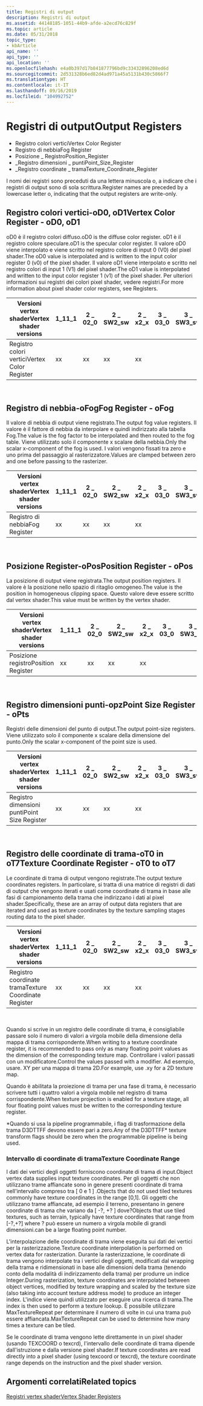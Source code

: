 ```yaml
---
title: Registri di output
description: Registri di output
ms.assetid: 44148185-1051-44b9-afde-a2ecd76c829f
ms.topic: article
ms.date: 05/31/2018
topic_type:
- kbArticle
api_name: ''
api_type: ''
api_location: ''
ms.openlocfilehash: e4a0b397d17b841877796bd9c33432896208ed6d
ms.sourcegitcommit: 2d531328b6ed82d4ad971a45a5131b430c5866f7
ms.translationtype: HT
ms.contentlocale: it-IT
ms.lasthandoff: 09/16/2019
ms.locfileid: "104992752"
---
```

# <a name="output-registers"></a><span data-ttu-id="320fc-103">Registri di output</span><span class="sxs-lookup"><span data-stu-id="320fc-103">Output Registers</span></span>

-   <span data-ttu-id="320fc-104">Registro colori vertici</span><span class="sxs-lookup"><span data-stu-id="320fc-104">Vertex Color Register</span></span>
-   <span data-ttu-id="320fc-105">Registro di nebbia</span><span class="sxs-lookup"><span data-stu-id="320fc-105">Fog Register</span></span>
-   <span data-ttu-id="320fc-106">Posizione \_ Registro</span><span class="sxs-lookup"><span data-stu-id="320fc-106">Position\_Register</span></span>
-   <span data-ttu-id="320fc-107">\_Registro dimensioni \_ punti</span><span class="sxs-lookup"><span data-stu-id="320fc-107">Point\_Size\_Register</span></span>
-   <span data-ttu-id="320fc-108">\_Registro coordinate \_ trama</span><span class="sxs-lookup"><span data-stu-id="320fc-108">Texture\_Coordinate\_Register</span></span>

<span data-ttu-id="320fc-109">I nomi dei registri sono preceduti da una lettera minuscola o, a indicare che i registri di output sono di sola scrittura.</span><span class="sxs-lookup"><span data-stu-id="320fc-109">Register names are preceded by a lowercase letter o, indicating that the output registers are write-only.</span></span>

## <a name="vertex-color-register---od0-od1"></a><span data-ttu-id="320fc-110">Registro colori vertici-oD0, oD1</span><span class="sxs-lookup"><span data-stu-id="320fc-110">Vertex Color Register - oD0, oD1</span></span>

<span data-ttu-id="320fc-111">oD0 è il registro colori diffuso.</span><span class="sxs-lookup"><span data-stu-id="320fc-111">oD0 is the diffuse color register.</span></span> <span data-ttu-id="320fc-112">oD1 è il registro colore speculare.</span><span class="sxs-lookup"><span data-stu-id="320fc-112">oD1 is the specular color register.</span></span> <span data-ttu-id="320fc-113">Il valore oD0 viene interpolato e viene scritto nel registro colore di input 0 (V0) del pixel shader.</span><span class="sxs-lookup"><span data-stu-id="320fc-113">The oD0 value is interpolated and is written to the input color register 0 (v0) of the pixel shader.</span></span> <span data-ttu-id="320fc-114">Il valore oD1 viene interpolato e scritto nel registro colori di input 1 (V1) del pixel shader.</span><span class="sxs-lookup"><span data-stu-id="320fc-114">The oD1 value is interpolated and written to the input color register 1 (v1) of the pixel shader.</span></span> <span data-ttu-id="320fc-115">Per ulteriori informazioni sui registri dei colori pixel shader, vedere registri.</span><span class="sxs-lookup"><span data-stu-id="320fc-115">For more information about pixel shader color registers, see Registers.</span></span>



| <span data-ttu-id="320fc-116">Versioni vertex shader</span><span class="sxs-lookup"><span data-stu-id="320fc-116">Vertex shader versions</span></span> | <span data-ttu-id="320fc-117">1\_1</span><span class="sxs-lookup"><span data-stu-id="320fc-117">1\_1</span></span> | <span data-ttu-id="320fc-118">2 \_ 0</span><span class="sxs-lookup"><span data-stu-id="320fc-118">2\_0</span></span> | <span data-ttu-id="320fc-119">2 \_ SW</span><span class="sxs-lookup"><span data-stu-id="320fc-119">2\_sw</span></span> | <span data-ttu-id="320fc-120">2 \_ x</span><span class="sxs-lookup"><span data-stu-id="320fc-120">2\_x</span></span> | <span data-ttu-id="320fc-121">3 \_ 0</span><span class="sxs-lookup"><span data-stu-id="320fc-121">3\_0</span></span> | <span data-ttu-id="320fc-122">3 \_ SW</span><span class="sxs-lookup"><span data-stu-id="320fc-122">3\_sw</span></span> |
|------------------------|------|------|-------|------|------|-------|
| <span data-ttu-id="320fc-123">Registro colori vertici</span><span class="sxs-lookup"><span data-stu-id="320fc-123">Vertex Color Register</span></span>  | <span data-ttu-id="320fc-124">x</span><span class="sxs-lookup"><span data-stu-id="320fc-124">x</span></span>    | <span data-ttu-id="320fc-125">x</span><span class="sxs-lookup"><span data-stu-id="320fc-125">x</span></span>    | <span data-ttu-id="320fc-126">x</span><span class="sxs-lookup"><span data-stu-id="320fc-126">x</span></span>     | <span data-ttu-id="320fc-127">x</span><span class="sxs-lookup"><span data-stu-id="320fc-127">x</span></span>    |      |       |



 

## <a name="fog-register---ofog"></a><span data-ttu-id="320fc-128">Registro di nebbia-oFog</span><span class="sxs-lookup"><span data-stu-id="320fc-128">Fog Register - oFog</span></span>

<span data-ttu-id="320fc-129">Il valore di nebbia di output viene registrato.</span><span class="sxs-lookup"><span data-stu-id="320fc-129">The output fog value registers.</span></span> <span data-ttu-id="320fc-130">Il valore è il fattore di nebbia da interpolare e quindi indirizzato alla tabella Fog.</span><span class="sxs-lookup"><span data-stu-id="320fc-130">The value is the fog factor to be interpolated and then routed to the fog table.</span></span> <span data-ttu-id="320fc-131">Viene utilizzato solo il componente x scalare della nebbia.</span><span class="sxs-lookup"><span data-stu-id="320fc-131">Only the scalar x-component of the fog is used.</span></span> <span data-ttu-id="320fc-132">I valori vengono fissati tra zero e uno prima del passaggio al rasterizzatore.</span><span class="sxs-lookup"><span data-stu-id="320fc-132">Values are clamped between zero and one before passing to the rasterizer.</span></span>



| <span data-ttu-id="320fc-133">Versioni vertex shader</span><span class="sxs-lookup"><span data-stu-id="320fc-133">Vertex shader versions</span></span> | <span data-ttu-id="320fc-134">1\_1</span><span class="sxs-lookup"><span data-stu-id="320fc-134">1\_1</span></span> | <span data-ttu-id="320fc-135">2 \_ 0</span><span class="sxs-lookup"><span data-stu-id="320fc-135">2\_0</span></span> | <span data-ttu-id="320fc-136">2 \_ SW</span><span class="sxs-lookup"><span data-stu-id="320fc-136">2\_sw</span></span> | <span data-ttu-id="320fc-137">2 \_ x</span><span class="sxs-lookup"><span data-stu-id="320fc-137">2\_x</span></span> | <span data-ttu-id="320fc-138">3 \_ 0</span><span class="sxs-lookup"><span data-stu-id="320fc-138">3\_0</span></span> | <span data-ttu-id="320fc-139">3 \_ SW</span><span class="sxs-lookup"><span data-stu-id="320fc-139">3\_sw</span></span> |
|------------------------|------|------|-------|------|------|-------|
| <span data-ttu-id="320fc-140">Registro di nebbia</span><span class="sxs-lookup"><span data-stu-id="320fc-140">Fog Register</span></span>           | <span data-ttu-id="320fc-141">x</span><span class="sxs-lookup"><span data-stu-id="320fc-141">x</span></span>    | <span data-ttu-id="320fc-142">x</span><span class="sxs-lookup"><span data-stu-id="320fc-142">x</span></span>    | <span data-ttu-id="320fc-143">x</span><span class="sxs-lookup"><span data-stu-id="320fc-143">x</span></span>     | <span data-ttu-id="320fc-144">x</span><span class="sxs-lookup"><span data-stu-id="320fc-144">x</span></span>    |      |       |



 

## <a name="position-register---opos"></a><span data-ttu-id="320fc-145">Posizione Register-oPos</span><span class="sxs-lookup"><span data-stu-id="320fc-145">Position Register - oPos</span></span>

<span data-ttu-id="320fc-146">La posizione di output viene registrata.</span><span class="sxs-lookup"><span data-stu-id="320fc-146">The output position registers.</span></span> <span data-ttu-id="320fc-147">Il valore è la posizione nello spazio di ritaglio omogeneo.</span><span class="sxs-lookup"><span data-stu-id="320fc-147">The value is the position in homogeneous clipping space.</span></span> <span data-ttu-id="320fc-148">Questo valore deve essere scritto dal vertex shader.</span><span class="sxs-lookup"><span data-stu-id="320fc-148">This value must be written by the vertex shader.</span></span>



| <span data-ttu-id="320fc-149">Versioni vertex shader</span><span class="sxs-lookup"><span data-stu-id="320fc-149">Vertex shader versions</span></span> | <span data-ttu-id="320fc-150">1\_1</span><span class="sxs-lookup"><span data-stu-id="320fc-150">1\_1</span></span> | <span data-ttu-id="320fc-151">2 \_ 0</span><span class="sxs-lookup"><span data-stu-id="320fc-151">2\_0</span></span> | <span data-ttu-id="320fc-152">2 \_ SW</span><span class="sxs-lookup"><span data-stu-id="320fc-152">2\_sw</span></span> | <span data-ttu-id="320fc-153">2 \_ x</span><span class="sxs-lookup"><span data-stu-id="320fc-153">2\_x</span></span> | <span data-ttu-id="320fc-154">3 \_ 0</span><span class="sxs-lookup"><span data-stu-id="320fc-154">3\_0</span></span> | <span data-ttu-id="320fc-155">3 \_ SW</span><span class="sxs-lookup"><span data-stu-id="320fc-155">3\_sw</span></span> |
|------------------------|------|------|-------|------|------|-------|
| <span data-ttu-id="320fc-156">Posizione registro</span><span class="sxs-lookup"><span data-stu-id="320fc-156">Position Register</span></span>      | <span data-ttu-id="320fc-157">x</span><span class="sxs-lookup"><span data-stu-id="320fc-157">x</span></span>    | <span data-ttu-id="320fc-158">x</span><span class="sxs-lookup"><span data-stu-id="320fc-158">x</span></span>    | <span data-ttu-id="320fc-159">x</span><span class="sxs-lookup"><span data-stu-id="320fc-159">x</span></span>     | <span data-ttu-id="320fc-160">x</span><span class="sxs-lookup"><span data-stu-id="320fc-160">x</span></span>    |      |       |



 

## <a name="point-size-register---opts"></a><span data-ttu-id="320fc-161">Registro dimensioni punti-opz</span><span class="sxs-lookup"><span data-stu-id="320fc-161">Point Size Register - oPts</span></span>

<span data-ttu-id="320fc-162">Registri delle dimensioni del punto di output.</span><span class="sxs-lookup"><span data-stu-id="320fc-162">The output point-size registers.</span></span> <span data-ttu-id="320fc-163">Viene utilizzato solo il componente x scalare della dimensione del punto.</span><span class="sxs-lookup"><span data-stu-id="320fc-163">Only the scalar x-component of the point size is used.</span></span>



| <span data-ttu-id="320fc-164">Versioni vertex shader</span><span class="sxs-lookup"><span data-stu-id="320fc-164">Vertex shader versions</span></span> | <span data-ttu-id="320fc-165">1\_1</span><span class="sxs-lookup"><span data-stu-id="320fc-165">1\_1</span></span> | <span data-ttu-id="320fc-166">2 \_ 0</span><span class="sxs-lookup"><span data-stu-id="320fc-166">2\_0</span></span> | <span data-ttu-id="320fc-167">2 \_ SW</span><span class="sxs-lookup"><span data-stu-id="320fc-167">2\_sw</span></span> | <span data-ttu-id="320fc-168">2 \_ x</span><span class="sxs-lookup"><span data-stu-id="320fc-168">2\_x</span></span> | <span data-ttu-id="320fc-169">3 \_ 0</span><span class="sxs-lookup"><span data-stu-id="320fc-169">3\_0</span></span> | <span data-ttu-id="320fc-170">3 \_ SW</span><span class="sxs-lookup"><span data-stu-id="320fc-170">3\_sw</span></span> |
|------------------------|------|------|-------|------|------|-------|
| <span data-ttu-id="320fc-171">Registro dimensioni punti</span><span class="sxs-lookup"><span data-stu-id="320fc-171">Point Size Register</span></span>    | <span data-ttu-id="320fc-172">x</span><span class="sxs-lookup"><span data-stu-id="320fc-172">x</span></span>    | <span data-ttu-id="320fc-173">x</span><span class="sxs-lookup"><span data-stu-id="320fc-173">x</span></span>    | <span data-ttu-id="320fc-174">x</span><span class="sxs-lookup"><span data-stu-id="320fc-174">x</span></span>     | <span data-ttu-id="320fc-175">x</span><span class="sxs-lookup"><span data-stu-id="320fc-175">x</span></span>    |      |       |



 

## <a name="texture-coordinate-register---ot0-to-ot7"></a><span data-ttu-id="320fc-176">Registro delle coordinate di trama-oT0 in oT7</span><span class="sxs-lookup"><span data-stu-id="320fc-176">Texture Coordinate Register - oT0 to oT7</span></span>

<span data-ttu-id="320fc-177">Le coordinate di trama di output vengono registrate.</span><span class="sxs-lookup"><span data-stu-id="320fc-177">The output texture coordinates registers.</span></span> <span data-ttu-id="320fc-178">In particolare, si tratta di una matrice di registri di dati di output che vengono iterati e usati come coordinate di trama in base alle fasi di campionamento della trama che indirizzano i dati al pixel shader.</span><span class="sxs-lookup"><span data-stu-id="320fc-178">Specifically, these are an array of output data registers that are iterated and used as texture coordinates by the texture sampling stages routing data to the pixel shader.</span></span>



| <span data-ttu-id="320fc-179">Versioni vertex shader</span><span class="sxs-lookup"><span data-stu-id="320fc-179">Vertex shader versions</span></span>      | <span data-ttu-id="320fc-180">1\_1</span><span class="sxs-lookup"><span data-stu-id="320fc-180">1\_1</span></span> | <span data-ttu-id="320fc-181">2 \_ 0</span><span class="sxs-lookup"><span data-stu-id="320fc-181">2\_0</span></span> | <span data-ttu-id="320fc-182">2 \_ SW</span><span class="sxs-lookup"><span data-stu-id="320fc-182">2\_sw</span></span> | <span data-ttu-id="320fc-183">2 \_ x</span><span class="sxs-lookup"><span data-stu-id="320fc-183">2\_x</span></span> | <span data-ttu-id="320fc-184">3 \_ 0</span><span class="sxs-lookup"><span data-stu-id="320fc-184">3\_0</span></span> | <span data-ttu-id="320fc-185">3 \_ SW</span><span class="sxs-lookup"><span data-stu-id="320fc-185">3\_sw</span></span> |
|-----------------------------|------|------|-------|------|------|-------|
| <span data-ttu-id="320fc-186">Registro coordinate trama</span><span class="sxs-lookup"><span data-stu-id="320fc-186">Texture Coordinate Register</span></span> | <span data-ttu-id="320fc-187">x</span><span class="sxs-lookup"><span data-stu-id="320fc-187">x</span></span>    | <span data-ttu-id="320fc-188">x</span><span class="sxs-lookup"><span data-stu-id="320fc-188">x</span></span>    | <span data-ttu-id="320fc-189">x</span><span class="sxs-lookup"><span data-stu-id="320fc-189">x</span></span>     | <span data-ttu-id="320fc-190">x</span><span class="sxs-lookup"><span data-stu-id="320fc-190">x</span></span>    |      |       |



 

<span data-ttu-id="320fc-191">Quando si scrive in un registro delle coordinate di trama, è consigliabile passare solo il numero di valori a virgola mobile della dimensione della mappa di trama corrispondente.</span><span class="sxs-lookup"><span data-stu-id="320fc-191">When writing to a texture coordinate register, it is recommended to pass only as many floating point values as the dimension of the corresponding texture map.</span></span> <span data-ttu-id="320fc-192">Controllare i valori passati con un modificatore.</span><span class="sxs-lookup"><span data-stu-id="320fc-192">Control the values passed with a modifier.</span></span> <span data-ttu-id="320fc-193">Ad esempio, usare. XY per una mappa di trama 2D.</span><span class="sxs-lookup"><span data-stu-id="320fc-193">For example, use .xy for a 2D texture map.</span></span>

<span data-ttu-id="320fc-194">Quando è abilitata la proiezione di trama per una fase di trama, è necessario scrivere tutti i quattro valori a virgola mobile nel registro di trama corrispondente.</span><span class="sxs-lookup"><span data-stu-id="320fc-194">When texture projection is enabled for a texture stage, all four floating point values must be written to the corresponding texture register.</span></span>

<span data-ttu-id="320fc-195">\*Quando si usa la pipeline programmabile, i flag di trasformazione della trama D3DTTFF devono essere pari a zero.</span><span class="sxs-lookup"><span data-stu-id="320fc-195">Any of the D3DTTFF\* texture transform flags should be zero when the programmable pipeline is being used.</span></span>

### <a name="texture-coordinate-range"></a><span data-ttu-id="320fc-196">Intervallo di coordinate di trama</span><span class="sxs-lookup"><span data-stu-id="320fc-196">Texture Coordinate Range</span></span>

<span data-ttu-id="320fc-197">I dati dei vertici degli oggetti forniscono coordinate di trama di input.</span><span class="sxs-lookup"><span data-stu-id="320fc-197">Object vertex data supplies input texture coordinates.</span></span> <span data-ttu-id="320fc-198">Per gli oggetti che non utilizzano trame affiancate sono in genere presenti coordinate di trama nell'intervallo compreso tra \[ 0 e 1 \] .</span><span class="sxs-lookup"><span data-stu-id="320fc-198">Objects that do not used tiled textures commonly have texture coordinates in the range \[0,1\].</span></span> <span data-ttu-id="320fc-199">Gli oggetti che utilizzano trame affiancate, ad esempio il terreno, presentano in genere coordinate di trama che variano da \[ -?, +? \] dove?</span><span class="sxs-lookup"><span data-stu-id="320fc-199">Objects that use tiled textures, such as terrain, typically have texture coordinates that range from \[-?,+?\] where ?</span></span> <span data-ttu-id="320fc-200">può essere un numero a virgola mobile di grandi dimensioni.</span><span class="sxs-lookup"><span data-stu-id="320fc-200">can be a large floating point number.</span></span>

<span data-ttu-id="320fc-201">L'interpolazione delle coordinate di trama viene eseguita sui dati dei vertici per la rasterizzazione.</span><span class="sxs-lookup"><span data-stu-id="320fc-201">Texture coordinate interpolation is performed on vertex data for rasterization.</span></span> <span data-ttu-id="320fc-202">Durante la rasterizzazione, le coordinate di trama vengono interpolate tra i vertici degli oggetti, modificati dal wrapping della trama e ridimensionati in base alle dimensioni della trama (tenendo conto della modalità di indirizzamento della trama) per produrre un indice Integer.</span><span class="sxs-lookup"><span data-stu-id="320fc-202">During rasterization, texture coordinates are interpolated between object vertices, modified by texture wrapping and scaled by the texture size (also taking into account texture address mode) to produce an integer index.</span></span> <span data-ttu-id="320fc-203">L'indice viene quindi utilizzato per eseguire una ricerca di trama.</span><span class="sxs-lookup"><span data-stu-id="320fc-203">The index is then used to perform a texture lookup.</span></span> <span data-ttu-id="320fc-204">È possibile utilizzare MaxTextureRepeat per determinare il numero di volte in cui una trama può essere affiancata.</span><span class="sxs-lookup"><span data-stu-id="320fc-204">MaxTextureRepeat can be used to determine how many times a texture can be tiled.</span></span>

<span data-ttu-id="320fc-205">Se le coordinate di trama vengono lette direttamente in un pixel shader (usando TEXCOORD o texcrd), l'intervallo delle coordinate di trama dipende dall'istruzione e dalla versione pixel shader.</span><span class="sxs-lookup"><span data-stu-id="320fc-205">If texture coordinates are read directly into a pixel shader (using texcoord or texcrd), the texture coordinate range depends on the instruction and the pixel shader version.</span></span>

## <a name="related-topics"></a><span data-ttu-id="320fc-206">Argomenti correlati</span><span class="sxs-lookup"><span data-stu-id="320fc-206">Related topics</span></span>

<dl> <dt>

[<span data-ttu-id="320fc-207">Registri vertex shader</span><span class="sxs-lookup"><span data-stu-id="320fc-207">Vertex Shader Registers</span></span>](dx9-graphics-reference-asm-vs-registers.md)
</dt> </dl>

 

 




